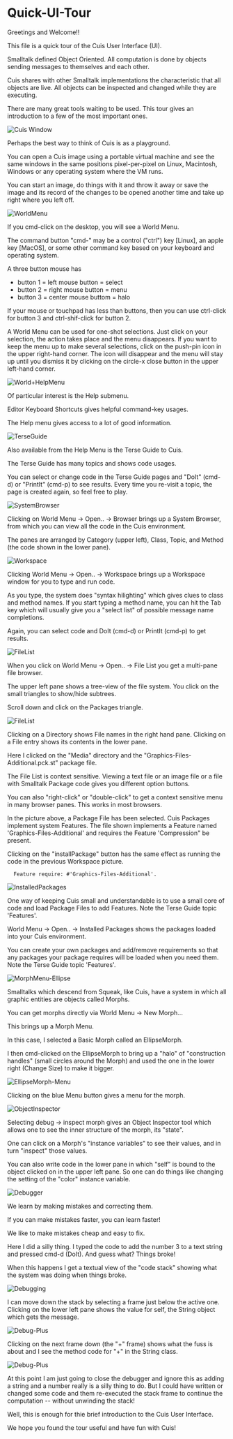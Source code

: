 # Quick-UI-Tour

Greetings and Welcome!!

This file is a quick tour of the Cuis User Interface (UI).

Smalltalk defined Object Oriented.  All computation is done by objects sending messages to themselves and each other.

Cuis shares with other Smalltalk implementations the characteristic that all objects are live.  All objects can be inspected and changed while they are executing.

There are many great tools waiting to be used.  This tour gives an introduction to a few  of the most important ones. 

![Cuis Window](UITour/Cuis01.png)

Perhaps the best way to think of Cuis is as a playground.

You can open a Cuis image using a portable virtual machine and see the same windows in the same positions pixel-per-pixel on Linux, Macintosh, Windows or any operating system where the VM runs.

You can start an image, do things with it and throw it away or save the image and its  record of the changes to be opened another time and take up right where you left off.

![WorldMenu](UITour/Cuis02-WorldMenu.png)

If you cmd-click on the desktop, you will see a World Menu.  

The command button "cmd-" may be a control ("ctrl") key [Linux], an apple key [MacOS], or some other command key based on your keyboard and operating system.

A three button mouse has
-  button 1 = left mouse button = select
-  button 2 = right mouse button = menu
-  button 3 = center mouse buttom = halo

If your mouse or touchpad has less than buttons, then you can use 
ctrl-click for button 3 and ctrl-shif-click for button 2.

A World Menu can be used for one-shot selections.  Just click on your selection, the action takes place and the menu disappears.  If you want to keep the menu up to make several selections, click on the push-pin icon in the upper right-hand corner.  The icon will disappear and the menu will stay up until you dismiss it by clicking on the circle-x close button in the upper left-hand corner.

![World+HelpMenu](UITour/Cuis03-World+HelpMenu.png)

Of particular interest is the Help submenu.

Editor Keyboard Shortcuts gives helpful command-key usages.

The Help menu gives access to a lot of good information.

![TerseGuide](UITour/Cuis04-TerseGuide.png)

Also available from the Help Menu is the Terse Guide to Cuis.

The Terse Guide has many topics and shows code usages.  

You can select or change code in the Terse Guide pages and "DoIt" (cmd-d) or "PrintIt" (cmd-p) to see results.  Every time you re-visit a topic, the page is created again, so feel free to play.

![SystemBrowser](UITour/Cuis05-SystemBrowser.png)

Clicking on World Menu -> Open.. -> Browser  brings up a System Browser, from which you can view all the code in the Cuis environment.

The panes are arranged by Category (upper left), Class, Topic, and Method (the code shown in the lower pane).

![Workspace](UITour/Cuis06-Workspace.png)

Clicking World Menu -> Open.. -> Workspace  brings up a Workspace window for you to type and run code.

As you type, the system does "syntax hilighting" which gives clues to class and method names.  If you start typing a method name, you can hit the Tab key which will usually give you a "select list" of possible message name completions.

Again, you can select code and DoIt (cmd-d) or PrintIt (cmd-p) to get results.

![FileList](UITour/Cuis07a-FileList.png)

When you click on World Menu -> Open.. -> File List you get a multi-pane file browser.

The upper left pane shows a tree-view of the file system.  You click on the small triangles to show/hide subtrees.

Scroll down and click on the Packages triangle.

![FileList](UITour/Cuis07b-FileList.png)

Clicking on a Directory shows File names in the right hand pane.  Clicking on a File entry shows its contents in the lower pane.

Here I clicked on the "Media" directory and the "Graphics-Files-Additional.pck.st" package file. 

The File List is context sensitive.  Viewing a text file or an image file or a file with Smalltalk Package code gives you different option buttons.

You can also "right-click" or "double-click" to get a context sensitive menu in many browser panes.  This works in most browsers.

In the picture above, a Package File has been selected.  Cuis Packages implement system Features.  The file shown implements a Feature named 'Graphics-Files-Additional' and requires the Feature 'Compression" be present.

Clicking on the "installPackage" button has the same effect as running the code in the previous Workspace picture.
````Smalltalk
  Feature require: #'Graphics-Files-Additional'.
````

![InstalledPackages](UITour/Cuis08-InstalledPackages.png)

One way of keeping Cuis small and understandable is to use a small core of code and load Package Files to add Features.  Note the Terse Guide topic 'Features'.

World Menu -> Open.. -> Installed Packages shows the packages loaded into your Cuis environment.

You can create your own packages and add/remove requirements so that any packages your package requires will be loaded when you need them.   Note the Terse Guide topic 'Features'.

![MorphMenu-Ellipse](UITour/Cuis09-MorphMenu-Ellipse.png)

Smalltalks which descend from Squeak, like Cuis, have a system in which all graphic entities are objects called Morphs.

You can get morphs directly via World Menu -> New Morph...

This brings up a Morph Menu.

In this case, I selected a Basic Morph called an EllipseMorph.

I then cmd-clicked on the EllipseMorph to bring up a "halo" of "construction handles" (small circles around the Morph) and used the one in the lower right (Change Size) to make it bigger.

![EllipseMorph-Menu](UITour/Cuis10-EllipseMorph-Menu.png)

Clicking on the blue Menu button gives a menu for the morph.

![ObjectInspector](UITour/Cuis11-ObjectInspector.png)

Selecting debug -> inspect morph gives an Object Inspector tool which allows one to see the inner structure of the morph, its "state".

One can click on a Morph's "instance variables" to see their values, and in turn "inspect" those values.

You can also write code in the lower pane in which "self" is bound to the object clicked on in the upper left pane.  So one can do things like changing the setting of the "color" instance variable.

![Debugger](UITour/Cuis12-CodeBug.png)

We learn by making mistakes and correcting them.

If you can make mistakes faster, you can learn faster!  

We like to make mistakes cheap and easy to fix.

Here I did a silly thing.  I typed the code to add the number 3 to a text string and pressed cmd-d (DoIt).  And guess what?  Things broke!

When this happens I get a textual view of the "code stack" showing what the system was doing when things broke.

![Debugging](UITour/Cuis13-Debugger.png)

I can move down the stack by selecting a frame just below the active one.  Clicking on the lower left pane shows the value for self, the String object which gets the message.

![Debug-Plus](UITour/Cuis14-Debugging.png)

Clicking on the next frame down (the "+" frame) shows what the fuss is about and I see the method code for "+" in the String class.

![Debug-Plus](UITour/Cuis15-Debugging.png)

At this point I am just going to close the debugger and ignore this as adding a string and a number really is a silly thing to do.  But I could have written or changed some code and them re-executed the stack frame to continue the computation -- without unwinding the stack! 

Well, this is enough for thie brief introduction to the Cuis User Interface.

We hope you found the tour useful and have fun with Cuis!

